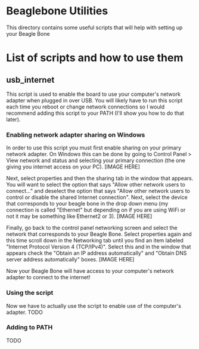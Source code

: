# Beaglebone Utilities
This directory contains some useful scripts that will help with setting up your Beagle Bone

# List of scripts and how to use them
## usb_internet
This script is used to enable the board to use your computer's network adapter when plugged in over USB. You will likely have to run this script each time you reboot or change network connections so I would recommend adding this script to your PATH (I'll show you how to do that later). 

### Enabling network adapter sharing on Windows
In order to use this script you must first enable sharing on your primary network adapter. On Windows this can be done by going to Control Panel > View network and status and selecting your primary connection (the one giving you internet access on your PC).
[IMAGE HERE]

Next, select properties and then the sharing tab in the window that appears. You will want to select the option that says "Allow other network users to connect..." and deselect the option that says "Allow other network users to control or disable the shared Internet connection". Next, select the device that corresponds to your beagle bone in the drop down menu (my connection is called "Ethernet" but depending on if you are using WiFi or not it may be something like Ethernet2 or 3).
[IMAGE HERE]

Finally, go back to the control panel networking screen and select the network that corresponds to your Beagle Bone. Select properties again and this time scroll down in the Networking tab until you find an item labeled "Internet Protocol Version 4 (TCP/IPv4)". Select this and in the window that appears check the "Obtain an IP address automatically" and "Obtain DNS server address automatically" boxes.
[IMAGE HERE]

Now your Beagle Bone will have access to your computer's network adapter to connect to the internet!

### Using the script
Now we have to actually use the script to enable use of the computer's adapter.
TODO

### Adding to PATH
TODO
